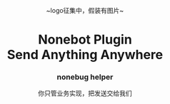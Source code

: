 <div align="center">

~logo征集中，假装有图片~

# Nonebot Plugin<br>Send Anything Anywhere
### nonebug helper

你只管业务实现，把发送交给我们

</div>
